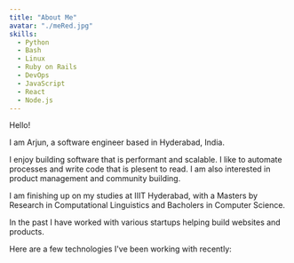 ```yaml
---
title: "About Me"
avatar: "./meRed.jpg"
skills:
  - Python
  - Bash
  - Linux
  - Ruby on Rails
  - DevOps
  - JavaScript
  - React
  - Node.js
---
```


Hello!

I am Arjun, a software engineer based in Hyderabad, India.

I enjoy building software that is performant and scalable.
I like to automate processes and write code that is plesent to read.
I am also interested in product management and community building.

I am finishing up on my studies at IIIT Hyderabad, with a Masters by Research in Computational Linguistics and Bacholers in Computer Science.

In the past I have worked with various startups helping build websites and products.

Here are a few technologies I've been working with recently:
